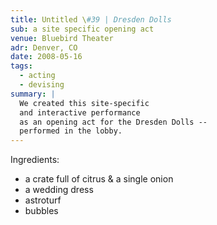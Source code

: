 ```yaml
---
title: Untitled \#39 | Dresden Dolls
sub: a site specific opening act
venue: Bluebird Theater
adr: Denver, CO
date: 2008-05-16
tags:
  - acting
  - devising
summary: |
  We created this site-specific
  and interactive performance
  as an opening act for the Dresden Dolls --
  performed in the lobby.
---
```


Ingredients:

- a crate full of citrus & a single onion
- a wedding dress
- astroturf
- bubbles
